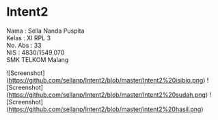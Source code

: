 # Intent2
Nama : Sella Nanda Puspita<br>
Kelas : XI RPL 3<br>
No. Abs : 33 <br>
NIS : 4830/1549.070<br>
SMK TELKOM Malang

![Screenshot] (https://github.com/sellanp/Intent2/blob/master/Intent2%20isibio.png)
![Screenshot] (https://github.com/sellanp/Intent2/blob/master/Intent2%20sudah.png)
![Screenshot] (https://github.com/sellanp/Intent2/blob/master/intent2%20hasil.png)
